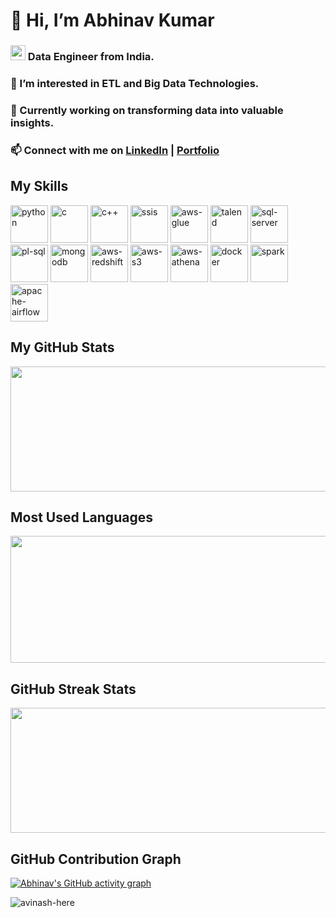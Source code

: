 # 👋 Hi, I’m Abhinav Kumar
### <img src="https://abhinav-de-v2.s3.ap-south-1.amazonaws.com/Abhinav_kumar.jpg" height="24" /> Data Engineer from India.
### 👀 I’m interested in ETL and Big Data Technologies.
### 🌱 Currently working on transforming data into valuable insights.

<!--#### 💞️ I’m looking to collaborate on ... -->
### 📫 Connect with me on [LinkedIn](https://www.linkedin.com/in/abhinav-kumar-2508/) | [Portfolio](https://abhinav-de-v2.s3.ap-south-1.amazonaws.com/Abhinav+Kumar+Data+Engineer.html)

<!-- Skills Section -->
## My Skills
<p>
    <img src="https://cdn-icons-png.flaticon.com/128/1822/1822899.png" alt="python" width="60" height="60"/>
    <img src="https://cdn-icons-png.flaticon.com/128/888/888897.png" alt="c" width="60" height="60"/>
    <img src="https://cdn-icons-png.flaticon.com/128/888/888882.png" alt="c++" width="60" height="60"/>
    <img src="https://cdn-icons-png.flaticon.com/128/370/370928.png" alt="ssis" width="60" height="60"/>
    <img src="https://cdn-icons-png.flaticon.com/128/2991/2991142.png" alt="aws-glue" width="60" height="60"/>
    <img src="https://cdn-icons-png.flaticon.com/128/3112/3112475.png" alt="talend" width="60" height="60"/>
    <img src="https://cdn-icons-png.flaticon.com/128/888/888888.png" alt="sql-server" width="60" height="60"/>
    <img src="https://cdn-icons-png.flaticon.com/128/2306/2306163.png" alt="pl-sql" width="60" height="60"/>
    <img src="https://cdn-icons-png.flaticon.com/128/226/226777.png" alt="mongodb" width="60" height="60"/>
    <img src="https://cdn-icons-png.flaticon.com/128/888/888855.png" alt="aws-redshift" width="60" height="60"/>
    <img src="https://cdn-icons-png.flaticon.com/128/888/888883.png" alt="aws-s3" width="60" height="60"/>
    <img src="https://cdn-icons-png.flaticon.com/128/2306/2306166.png" alt="aws-athena" width="60" height="60"/>
    <img src="https://cdn-icons-png.flaticon.com/128/919/919853.png" alt="docker" width="60" height="60"/>
    <img src="https://cdn-icons-png.flaticon.com/128/919/919853.png" alt="spark" width="60" height="60"/>
    <img src="https://cdn-icons-png.flaticon.com/128/3665/3665994.png" alt="apache-airflow" width="60" height="60"/>
</p>

<!-- GitHub Stats Section -->
## My GitHub Stats
<img src="https://github-readme-stats.vercel.app/api?username=avinash-here&show_icons=true&theme=react&hide_border=false&bg_color=#40A2E3,#FFF6E9,#BBE2EC,#0D9276" width="1000" height="200" />

<!-- Most Used Languages Section -->
## Most Used Languages
<img src="https://github-readme-stats.vercel.app/api/top-langs/?username=avinash-here&langs_count=8&count_private=true&layout=compact&theme=nuxt&bg_color=#40A2E3,#FFF6E9,#BBE2EC,#0D9276" width="1000" height="203" />

<!-- Streak Stats Section -->
## GitHub Streak Stats
<img src="https://github-readme-streak-stats.herokuapp.com/?user=avinash-here&theme=nuxt&bg_color=#40A2E3,#FFF6E9,#BBE2EC,#0D9276" width="1000" height="200" />

<!-- Contribution Graph Section -->
## GitHub Contribution Graph
[![Abhinav's GitHub activity graph](https://github-readme-activity-graph.vercel.app/graph?username=avinash-here&bg_color=acafad&color=5d3c5b&line=865683&point=141414&area=true&hide_border=true)](https://github.com/avinash-here)

<!-- Profile Views Section -->
<p> <img src="https://komarev.com/ghpvc/?username=avinash-here&label=Profile%20Views&color=000000&style=flat" alt="avinash-here" /> </p>
